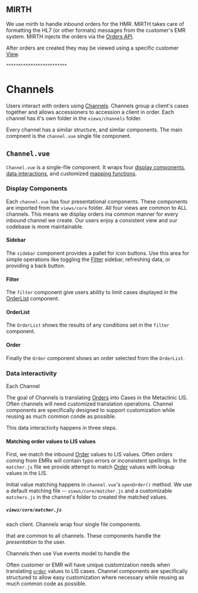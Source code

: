 ## MIRTH

We use mirth to handle inbound orders for the HMR. MIRTH takes care of formatting
the HL7 (or other formats)  messages from the customer's EMR system. MIRTH injects
the orders via the [Orders API]().

After orders are created they may be viewed using a specific customer [View]().

^^^^^^^^^^^^^^^^^^^^^^^^^

# Channels

Users interact with orders using [Channels](). Channels group a client's cases
together and allows accessioners to accession a client in order. Each channel
has it's own folder in the `views/channels` folder.

Every channel has a similar structure, and similar components. The main compnent
is the `channel.vue` single file component.


## `Channel.vue`

`Channel.vue` is a single-file component. It wraps four [display components](#display-components),
[data interactions](), and customized [mapping functions]().


### Display Components

Each `channel.vue` has four presentational components. These components are imported
from the `views/core` folder. All four views are common to ALL channels. This means
we display orders ina common manner for every inbound channel we create. Our users
enjoy a consistent view and our codebase is more maintainable.


#### Sidebar

The `sidebar` component provides a pallet for icon buttons. Use this area for
simple operations like toggling the [Filter](#filter) sidebar, refreshing data,
or providing a back button.


#### Filter

The `filter` component give users ability to limit cases displayed in
the [OrderList](#orderlist) component.


#### OrderList

The `OrderList` shows the results of any conditions set in the `filter`
component.


#### Order

Finally the `Order` component shows an order selected from the `OrderList`.


### Data interactivity

Each Channel

The goal of Channels is translating [Orders]() into Cases in the Metaclinic LIS.
Often channels will need customized translation operations. Channel components
are specifically designed to support customization while reusing as much common
conde as possible.

This data interactivity  happens in three steps.

#### Matching order values to LIS values

First, we match the inbound [Order]() values to LIS values. Often orders coming
from EMRs will contain typo errors or inconsistent spellings. In the `matcher.js`
file we provide attempt to match [Order]() values with lookup values in the LIS.

Initial value matching happens in `channel.vue`'s `openOrder()` method. We use
a default matching file -- `views/core/matcher.js` and a customizable `matchers.js`
in the channel's folder to created the matched values.


##### `views/core/matcher.js`








each client. Channels wrap four
single file components.

 that are common to all channels. These components handle
the *presentation* to the user.

Channels then use Vue events model to handle the

Often customer or
EMR will have unique customization needs when translating [`order`]() values to
LIS cases. Channel components are specifically structured to allow easy
customization where necessary while reusing as much common code as possible.


